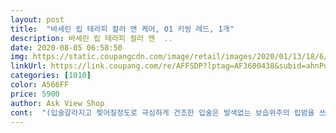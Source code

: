 ```yaml
---
layout: post 
title:  "바세린 립 테라피 컬러 앤 케어, 01 키씽 레드, 1개" 
description: 바세린 립 테라피 컬러 앤  ..
date: 2020-08-05 06:58:50 
img: https://static.coupangcdn.com/image/retail/images/2020/01/13/18/6/b0fe7268-e542-4207-92d3-649ba0a1a5f4.jpg 
linkUrl: https://link.coupang.com/re/AFFSDP?lptag=AF3600438&subid=ahnPublicAsk&pageKey=1176467675&itemId=2155351853&vendorItemId=70153603742&traceid=V0-113-39adfda99e0eb411 
categories: [1010] 
color: A566FF 
price: 5900 
author: Ask View Shop 
cont:  "(입술갈라지고 찢어질정도로 극심하게 건조한 입술은 발색없는 보습위주의 립밤을 쓰세효!<br/>2번째사진 1번 바른거<br/>3번째 사진 2번 바른거<br/>가격올리지마세여.<br/>.<br/> 계속 살꺼니께<br/>가격은 맨 처음 봤을땐 5,900원 대였어요<br/>개인적으로 발색없는 립밤은 바이오더 가 최고여라 전 그거 집에서 매일 씻고 자기전 바르고 있어요)<br/>개인차도 있겠지만 전 만족해요 립밤으로는 이정도 촉촉함은 부담도 없고<br/>계속 맡고싶당... <br/><br/>고민이시면 한번쯤 구입해도 후회하진 않으실거 같아요<br/>괜히 실패할까 이것저것 사보긴 싫고.<br/><br/>그래도 이 가격에 이 정도 퀄이면 300% 만족이요.<br/><br/>그래서 다음에는 다른 컬러로 구입해 사용해 보려구요<br/>그러나 금방 품절되서 구입 못하고 재입고 기다렸는데 6,900원대로 재입고되서 망설이다보니 금방 품절되더라구여<br/>그리고 전 핑크 계열보단 코랄이 더 어울린다고 생각했는데<br/>근데 받아보니 기대이상이네요!<br/>근데 요즘 워낙 건조하니 여름엔 어쩔지 모르겠네요<br/>기존에 키 코코넛 and amp;레몬버터 립밤 썼었는데<br/>냄새가 너무 맛있어요 새콤달콤? 껌? 사탕?<br/>다만 디올립밤에 비해 좀 아쉬운게 광이에요.<br/><br/>다시 디올림밤으로 갈아타야할까봐요 ㅜㅜ<br/>동네 가볍게 나갈땐 한번 외출하고 좀 꾸밀땐 두번 바르면 좋은거 같아요<br/>두번 바르고 문질문질하다보니 찐한 발색과 함께 각질 다 가라 앉더라구요<br/>디올립밤에 비해선 매트해 보인다는거.<br/><br/>디자인,발색,보습,가격, 전부 맘에 쏙드네요 앞으로 요걸루 정착할듯<br/>딱 립밤과 립스틱의 장점만 모아놓은거 같아요<br/>또 무엇보다 재입고되면 금방금방 품절되는것 또한 괜찮아서 그런가보다 라는 판단이 컸구요<br/>또 재입고되서 보니 6,900원대 그대로여서 그냥 구입했어요<br/>또 추가후기.<br/><br/>립밤 디자인도 깔끔하고요<br/>몇년째 면세점에서 디올립밤 사서 쓰는데 언젠가부턴 적립금 30% 할인 안되니 가격이 좀 부담스럽더라구요<br/>물광 같은게 없다는거.<br/><br/>바세린이라 믿고 구입해봤어요<br/>발색까지 잘되니 요즘 이것만 쓰네요<br/>발색도 좋고 당연 바세린답게 보습도 좋구요<br/>봄가을겨울엔 건조해서 그런데 여름용으론 짱입니다!<br/>아 배고픈데 또 향 맡으러 가야지.<br/>.<br/><br/>예뻐요! 색 자체가 코오랄 입니다 더 뜨겁고 더워질때 바르면 좋을거같아요 보습력이 오래가고 그러진않아요 그래서 자주 덧바르는데 너무 정석대로 바르면 찐해질까봐 다시 바를때는 톡톡 두들기듯 발라줍니다!<br/>외출할때나 출근할땐 발색있는 립밤을 좋아해서<br/>요즘 습한 여름 되니 안건조하고 너무 좋아요<br/>우선 가격도 저렴하지만 평소에 바세린을 신랑이랑 둘다 애용하는 편이여서 브랜드 값이 컸어요<br/>우선은 쓰다보니 보습력이 너무 안좋아 별 다섯개에서 3개로 내렸습니다<br/>이 컬러가 저랑 좀 안맞는거 같아요<br/>이것도 워낙 보습으로 유명해서 샀고 막 유분철철넘치지않고 깔끔하게 발리네요<br/>재입고되면 품절이 금방금방되더라구요<br/>저렴하니 막 쓰기 좋은거 같아요<br/>처음 한번 발랐을땐 각질이 일어나서 뭐밍했는데<br/>추가후기.<br/>한 일주일 가량 사용해보니 생각보다 금방 건조해져요ㅜㅜ 바르고 보습이 오래가지않고 디게 매트한 립스틱 바른거 마냥 엄청 매트해지네요 근데 발색이 진하니 덧 바르긴 좀 부담스러운... <br/>ㅜㅜ<br/>평 보니까 생각보다 보습력이 떨어진다하시는데 그건 바세린자체의 보습력에 대한 기대가 너무 컸던것같아요<br/>프레 는 다 좋은데 가격이 사악해서.<br/>.<br/><br/>하다가 이번에 바세린에서 새로 출시했길래 구입해봤어요<br/>한번바른거랑 두번 바른거랑 발색 차가 좀 나요<br/>향이 너무너무 별로라 보습력은 참좋지만 바르기가 싫어져 새로 구매했어요<br/>" 
---
```

